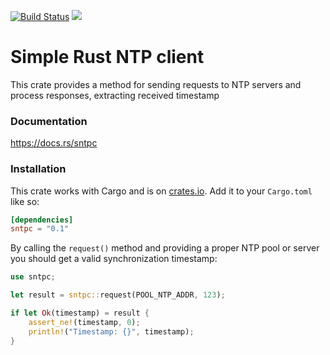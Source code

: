 [![Build Status](https://travis-ci.com/vpetrigo/sntpc.svg?branch=master)](https://travis-ci.com/vpetrigo/sntpc)
[![](http://meritbadge.herokuapp.com/sntpc)](https://crates.io/crates/sntpc)

# Simple Rust NTP client

This crate provides a method for sending requests to NTP servers
and process responses, extracting received timestamp

### Documentation

https://docs.rs/sntpc

### Installation

This crate works with Cargo and is on
[crates.io](https://crates.io/crates/sntpc). Add it to your `Cargo.toml`
like so:

```toml
[dependencies]
sntpc = "0.1"
```

By calling the `request()` method and providing a proper NTP pool or server you
should get a valid synchronization timestamp:

```rust
use sntpc;

let result = sntpc::request(POOL_NTP_ADDR, 123);

if let Ok(timestamp) = result {
    assert_ne!(timestamp, 0);
    println!("Timestamp: {}", timestamp);
}
```
